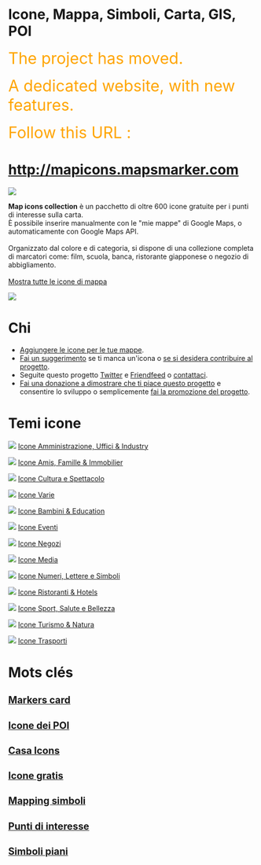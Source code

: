 # Icone, Mappa, Simboli, Carta, GIS, POI #


<font color='orange' size='6'>The project has moved. </font><br><br><font color='orange' size='6'>A dedicated website, with new features. </font><br><br><font color='orange' size='6'>Follow this URL : </font>

<h1><a href='http://mapicons.mapsmarker.com'>http://mapicons.mapsmarker.com</a></h1>

<a href='http://mapicons.mapsmarker.com'><img src='http://google-maps-icons.googlecode.com/files/mic-smallcap.gif' /></a>



<b>Map icons collection</b> è un pacchetto di oltre 600 icone gratuite per i punti di interesse sulla carta.<br>
È possibile inserire manualmente con le "mie mappe" di Google Maps, o automaticamente con Google Maps API.<br>
<br>
Organizzato dal colore e di categoria, si dispone di una collezione completa di marcatori come: film, scuola, banca, ristorante giapponese o negozio di abbigliamento.<br>
<br>
<a href='http://code.google.com/p/google-maps-icons/#All_the_markers'>Mostra tutte le icone di mappa</a>

<img src='http://google-maps-icons.googlecode.com/files/presentation-it.jpg' />

<h1>Chi</h1>
<ul><li><a href='HowToAddNewIcons.md'>Aggiungere le icone per le tue mappe</a>.<br>
</li><li><a href='http://code.google.com/p/google-maps-icons/issues/entry'>Fai un suggerimento</a> se ti manca un'icona o <a href='Contribute.md'>se si desidera contribuire al progetto</a>.<br>
</li><li>Seguite questo progetto <a href='http://www.twitter.com/nicomollet'>Twitter</a> e <a href='http://friendfeed.com/nicomollet'>Friendfeed</a> o <a href='Contact.md'>contattaci</a>.<br>
</li><li><a href='Donate.md'>Fai una donazione a dimostrare che ti piace questo progetto</a> e consentire lo sviluppo o semplicemente <a href='Promote.md'>fai la promozione del progetto</a>.</li></ul>

<h1>Temi icone</h1>

<img src='http://google-maps-icons.googlecode.com/files/nav-offices.gif' /> <a href='OfficesIcons.md'>Icone Amministrazione, Uffici &amp; Industry</a>

<img src='http://google-maps-icons.googlecode.com/files/nav-friends.gif' /> <a href='FriendsIcons.md'>Icone Amis, Famille &amp; Immobilier</a>

<img src='http://google-maps-icons.googlecode.com/files/nav-culture.gif' /> <a href='CultureIcons.md'>Icone Cultura e Spettacolo</a>

<img src='http://google-maps-icons.googlecode.com/files/nav-misc.gif' /> <a href='MiscellaneousIcons.md'>Icone Varie</a>

<img src='http://google-maps-icons.googlecode.com/files/nav-education.gif' /> <a href='EducationIcons.md'>Icone Bambini &amp; Education</a>

<img src='http://google-maps-icons.googlecode.com/files/nav-events.gif' /> <a href='EventsIcons.md'>Icone Eventi</a>

<img src='http://google-maps-icons.googlecode.com/files/nav-stores.gif' /> <a href='StoresIcons.md'>Icone Negozi</a>

<img src='http://google-maps-icons.googlecode.com/files/nav-media.gif' /> <a href='MediaIcons.md'>Icone Media</a>

<img src='http://google-maps-icons.googlecode.com/files/nav-numeric.png' /> <a href='NumericIcons.md'>Icone Numeri, Lettere e Simboli</a>

<img src='http://google-maps-icons.googlecode.com/files/nav-restaurants.gif' /> <a href='RestaurantsIcons.md'>Icone Ristoranti &amp; Hotels</a>

<img src='http://google-maps-icons.googlecode.com/files/nav-sports.gif' /> <a href='SportsIcons.md'>Icone Sport, Salute e Bellezza</a>

<img src='http://google-maps-icons.googlecode.com/files/nav-tourism.gif' /> <a href='TourismIcons.md'>Icone Turismo &amp; Natura</a>

<img src='http://google-maps-icons.googlecode.com/files/nav-transportation.gif' /> <a href='TransportationIcons.md'>Icone Trasporti</a>


<h1>Mots clés</h1>

<font size='2'>
<h2><a href='OfficesIcons.md'>Markers card</a></h2>
<h2><a href='TourismIcons.md'>Icone dei POI</a></h2>
<h2><a href='SportsIcons.md'>Casa Icons</a></h2>
<h2><a href='NumericIcons.md'>Icone gratis</a></h2>
<h2><a href='RestaurantsIcons.md'>Mapping simboli</a></h2>
<h2><a href='StoresIcons.md'>Punti di interesse</a></h2>
<h2><a href='TransportationIcons.md'>Simboli piani</a></h2>
</font>